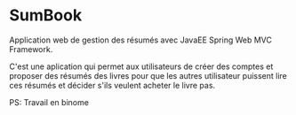 # SumBook
Application web de gestion des résumés avec JavaEE Spring Web MVC Framework.

C'est une aplication qui permet aux utilisateurs de créer des comptes et proposer des résumés des livres pour que les autres utilisateur puissent lire ces résumés et décider s'ils veulent acheter le livre pas.

PS: Travail en binome 


